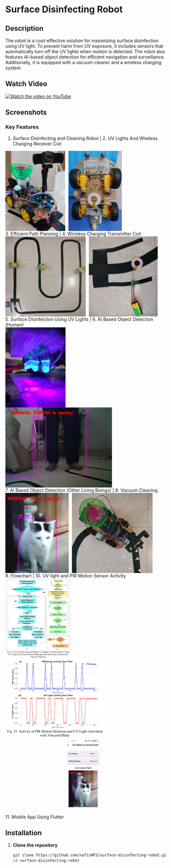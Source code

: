 # Surface Disinfecting Robot

## Description

The robot is a cost-effective solution for maximizing surface disinfection using UV light. To prevent harm from UV exposure, it includes sensors that automatically turn off the UV lights when motion is detected. The robot also features AI-based object detection for efficient navigation and surveillance. Additionally, it is equipped with a vacuum cleaner and a wireless charging system.

## Watch Video

[![Watch the video on YouTube](https://img.youtube.com/vi/8w68rRsT_-0/0.jpg)](https://youtu.be/8w68rRsT_-0)

## Screenshots

### Key Features
1. Surface Disinfecting and Cleaning Robot | 2. UV Lights And Wireless Charging Receiver Coil
<div style="display: flex; flex-wrap: wrap;"> <img src="1.jpg" alt="Robot" height="250px" style="margin-right: 10px;"/> <img src="2.jpg" alt="UV Lights And Wireless Charging Receiver Coil" height="250px"/> </div>
3. Efficient Path Planning | 4. Wireless Charging Transmitter Coil
<div style="display: flex; flex-wrap: wrap;"> <img src="3.jpg" alt="Efficient Path Planning" height="250px" style="margin-right: 10px;"/> <img src="4.jpg" alt="Wireless Charging Transmitter Coil" height="250px"/> </div>
5. Surface Disinfection Using UV Lights | 6. AI Based Object Detection (Human)
<div style="display: flex; flex-wrap: wrap;"> <img src="5.jpg" alt="Surface Disinfection Using UV Lights" height="250px" style="margin-right: 10px;"/> <img src="6.jpg" alt="AI Based Object Detection Human" height="250px"/> </div>
7. AI Based Object Detection (Other Living Beings) | 8. Vacuum Cleaning
<div style="display: flex; flex-wrap: wrap;"> <img src="7.jpg" alt="AI Based Object Detection Other Living beings" height="250px" style="margin-right: 10px;"/> <img src="vacuum.jpg" alt="Vacuum Cleaning" height="250px"/> </div>
9. Flowchart | 10. UV light and PIR Motion Sensor Activity
<div style="display: flex; flex-wrap: wrap;"> <img src="flowchart.jpg" alt="Flowchart" height="250px" style="margin-right: 10px;"/> <img src="uv graph.jpg" alt="UV light and PIR Motion Sensor Activity" height="250px"/> </div>
11. Mobile App Using Flutter
<img src="app.png" alt="Seniti Bot" height="250px"/>

## Installation

1. **Clone the repository**
   ```bash
   git clone https://github.com/nafisNFS/surface-disinfecting-robot.git
   cd surface-disinfecting-robot
